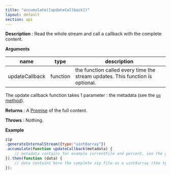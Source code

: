 ```yaml
---
title: "accumulate([updateCallback])"
layout: default
section: api
---
```


__Description__ : Read the whole stream and call a callback with the complete content.

__Arguments__

name            | type     | description
----------------|----------|------------
updateCallback  | function | the function called every time the stream updates. This function is optional.


The update callback function takes 1 parameter : the metadata (see the [`on` method]({{site.baseurl}}/documentation/api_streamhelper/on.html)).

__Returns__ : A [Promise](https://developer.mozilla.org/en-US/docs/Web/JavaScript/Reference/Global_Objects/Promise)
of the full content.

__Throws__ : Nothing.

__Example__

```js
zip
.generateInternalStream({type:"uint8array"})
.accumulate(function updateCallback(metadata) {
    // metadata contains for example currentFile and percent, see the generateInternalStream doc.
}).then(function (data) {
    // data contains here the complete zip file as a uint8array (the type asked in generateInternalStream)
});
```
